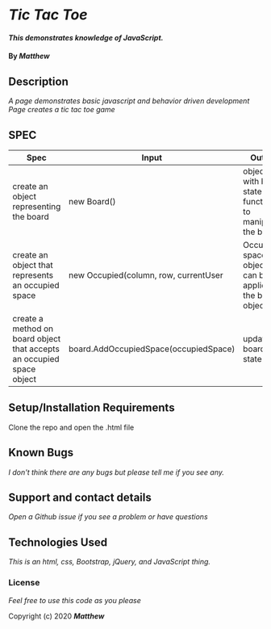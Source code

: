 # _Tic Tac Toe_

#### _This demonstrates knowledge of JavaScript._

#### By _**Matthew**_


## Description

_A page demonstrates basic javascript and behavior driven development_
_Page creates a tic tac toe game_


## SPEC
| Spec                                                                   | Input                                 | Output                                                        |
|------------------------------------------------------------------------|---------------------------------------|---------------------------------------------------------------|
| create an object representing the board                                | new Board()                           | object with board state and functions to manipulate the board |
| create an object that represents an occupied space                     | new Occupied(column, row, currentUser | Occupied space object that can be applied to the board object |
| create  a method on board object that accepts an occupied space object | board.AddOccupiedSpace(occupiedSpace) | update the board state                                        |

## Setup/Installation Requirements

Clone the repo and open the .html file

## Known Bugs

_I don't think there are any bugs but please tell me if you see any._

## Support and contact details

_Open a Github issue if you see a problem or have questions_

## Technologies Used

_This is an html, css, Bootstrap, jQuery, and JavaScript thing._

### License

*Feel free to use this code as you please*

Copyright (c) 2020 **_Matthew_**